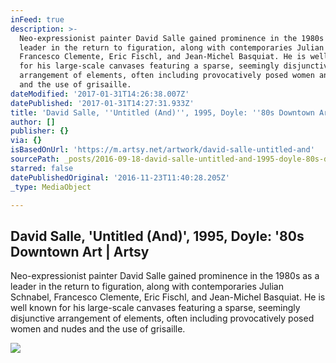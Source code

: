 ```yaml
---
inFeed: true
description: >-
  Neo-expressionist painter David Salle gained prominence in the 1980s as a
  leader in the return to figuration, along with contemporaries Julian Schnabel,
  Francesco Clemente, Eric Fischl, and Jean-Michel Basquiat. He is well known
  for his large-scale canvases featuring a sparse, seemingly disjunctive
  arrangement of elements, often including provocatively posed women and nudes
  and the use of grisaille.
dateModified: '2017-01-31T14:26:38.007Z'
datePublished: '2017-01-31T14:27:31.933Z'
title: 'David Salle, ''Untitled (And)'', 1995, Doyle: ''80s Downtown Art | Artsy'
author: []
publisher: {}
via: {}
isBasedOnUrl: 'https://m.artsy.net/artwork/david-salle-untitled-and'
sourcePath: _posts/2016-09-18-david-salle-untitled-and-1995-doyle-80s-downtown-ar.md
starred: false
datePublishedOriginal: '2016-11-23T11:40:28.205Z'
_type: MediaObject

---
```

<article style=""><h1>David Salle, 'Untitled (And)', 1995, Doyle: '80s Downtown Art | Artsy</h1><p>Neo-expressionist painter David Salle gained prominence in the 1980s as a leader in the return to figuration, along with contemporaries Julian Schnabel, Francesco Clemente, Eric Fischl, and Jean-Michel Basquiat. He is well known for his large-scale canvases featuring a sparse, seemingly disjunctive arrangement of elements, often including provocatively posed women and nudes and the use of grisaille.</p><img src="https://d32dm0rphc51dk.cloudfront.net/neJyMKhJGqdhFF2oPrF9sw/normalized.jpg" /></article>